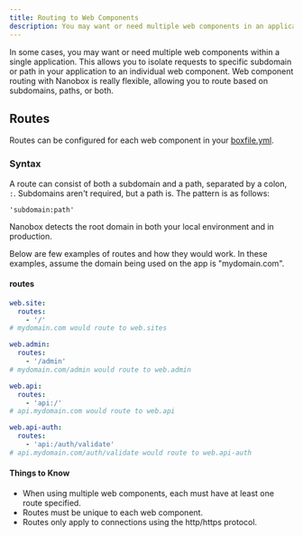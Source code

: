 ```yaml
---
title: Routing to Web Components
description: You may want or need multiple web components in an application deployed with Nanobox. You can route to web components based on subdomains, paths, or both.
---
```


In some cases, you may want or need multiple web components within a single application. This allows you to isolate requests to specific subdomain or path in your application to an individual web component. Web component routing with Nanobox is really flexible, allowing you to route based on subdomains, paths, or both.

## Routes
Routes can be configured for each web component in your [boxfile.yml](/boxfile/).

### Syntax
A route can consist of both a subdomain and a path, separated by a colon, `:`. Subdomains aren't required, but a path is. The pattern is as follows:

`'subdomain:path'`

Nanobox detects the root domain in both your local environment and in production.

Below are few examples of routes and how they would work. In these examples, assume the domain being used on the app is "mydomain.com".

#### routes
```yaml
web.site:
  routes:
    - '/'
# mydomain.com would route to web.sites

web.admin:
  routes:
    - '/admin'
# mydomain.com/admin would route to web.admin

web.api:
  routes:
    - 'api:/'
# api.mydomain.com would route to web.api

web.api-auth:
  routes:
    - 'api:/auth/validate'
# api.mydomain.com/auth/validate would route to web.api-auth
```

#### Things to Know
- When using multiple web components, each must have at least one route specified.
- Routes must be unique to each web component.
- Routes only apply to connections using the http/https protocol.
